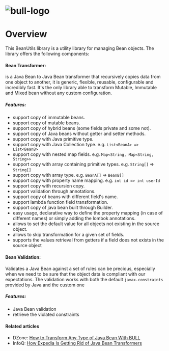 <head>
    <title>About</title>
</head>

# ![bull-logo](images/BullBranding_03.png)

# Overview

This BeanUtils library is a utility library for managing Bean objects. The library offers the following components:

#### Bean Transformer: 

is a Java Bean to Java Bean transformer that recursively copies data from one object to another, it is generic, flexible, reusable, configurable and incredibly fast.
It's the only library able to transform Mutable, Immutable and Mixed bean without any custom configuration.

##### Features:
* support copy of immutable beans.
* support copy of mutable beans.
* support copy of hybrid beans (some fields private and some not).
* support copy of Java beans without getter and setter methods.
* support copy with Java primitive type.
* support copy with Java Collection type. e.g. `List<BeanA> => List<BeanB>`
* support copy with nested map fields. e.g. `Map<String, Map<String, String>>`
* support copy with array containing primitive types. e.g. `String[]` => `String[]`
* support copy with array type. e.g. `BeanA[]` => `BeanB[]`
* support copy with property name mapping. e.g. `int id => int userId`
* support copy with recursion copy.
* support validation through annotations.
* support copy of beans with different field's name.
* support lambda function field transformation.
* support copy of java bean built through Builder.
* easy usage, declarative way to define the property mapping (in case of different names) or simply adding the lombok annotations.
* allows to set the default value for all objects not existing in the source object.
* allows to skip transformation for a given set of fields.
* supports the values retrieval from getters if a field does not exists in the source object

#### Bean Validation: 

Validates a Java Bean against a set of rules can be precious, especially when we need to be sure that the object data is compliant with our expectations.
The validation works with both the default `javax.constraints` provided by Java and the custom one

##### Features:
* Java Bean validation
* retrieve the violated constraints
    
#### Related articles

* DZone: [How to Transform Any Type of Java Bean With BULL](https://dzone.com/articles/how-to-transform-any-type-of-java-bean-with-one-li)
* InfoQ: [How Expedia Is Getting Rid of Java Bean Transformers](https://www.infoq.com/articles/expedia-rid-of-bean-transformers/)

